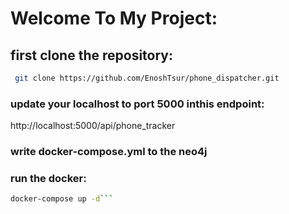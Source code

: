 # Welcome To My Project:

## first clone the repository:
 ```bash
  git clone https://github.com/EnoshTsur/phone_dispatcher.git
  ```
### update your localhost to port 5000 inthis endpoint:
http://localhost:5000/api/phone_tracker

### write docker-compose.yml to the neo4j

### run the docker:

```bash
docker-compose up -d```



